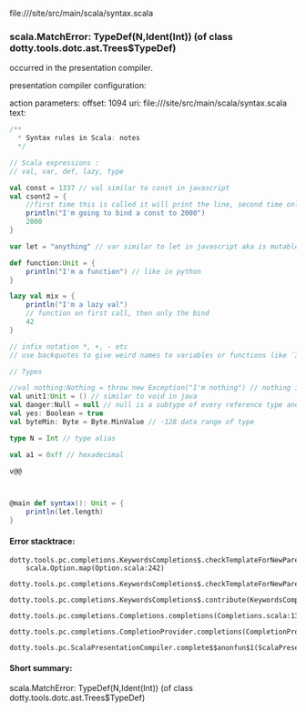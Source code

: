 file://<WORKSPACE>/site/src/main/scala/syntax.scala
### scala.MatchError: TypeDef(N,Ident(Int)) (of class dotty.tools.dotc.ast.Trees$TypeDef)

occurred in the presentation compiler.

presentation compiler configuration:


action parameters:
offset: 1094
uri: file://<WORKSPACE>/site/src/main/scala/syntax.scala
text:
```scala
/**
  * Syntax rules in Scala: notes
  */

// Scala expressions :
// val, var, def, lazy, type 

val const = 1337 // val similar to const in javascript
val csont2 = {
    //first time this is called it will print the line, second time only the bind the number
    println("I'm going to bind a const to 2000")
    2000
}

var let = "anything" // var similar to let in javascript aka is mutable

def function:Unit = {
    println("I'm a function") // like in python
}

lazy val mix = {
    println("I'm a lazy val")
    // function on first call, then only the bind
    42
}

// infix notation *, +, - etc
// use backquotes to give weird names to variables or functions like `3 - somthing` as function name

// Types 

//val nothing:Nothing = throw new Exception("I'm nothing") // nothing is a subtype of every other type
val unit1:Unit = () // similar to void in java
val danger:Null = null // null is a subtype of every reference type and dangerous
val yes: Boolean = true
val byteMin: Byte = Byte.MinValue // -128 data range of type

type N = Int // type alias

val a1 = 0xff // hexadecimal

v@@



@main def syntax(): Unit = {
    println(let.length)
}
```



#### Error stacktrace:

```
dotty.tools.pc.completions.KeywordsCompletions$.checkTemplateForNewParents$$anonfun$2(KeywordsCompletions.scala:218)
	scala.Option.map(Option.scala:242)
	dotty.tools.pc.completions.KeywordsCompletions$.checkTemplateForNewParents(KeywordsCompletions.scala:215)
	dotty.tools.pc.completions.KeywordsCompletions$.contribute(KeywordsCompletions.scala:44)
	dotty.tools.pc.completions.Completions.completions(Completions.scala:134)
	dotty.tools.pc.completions.CompletionProvider.completions(CompletionProvider.scala:93)
	dotty.tools.pc.ScalaPresentationCompiler.complete$$anonfun$1(ScalaPresentationCompiler.scala:154)
```
#### Short summary: 

scala.MatchError: TypeDef(N,Ident(Int)) (of class dotty.tools.dotc.ast.Trees$TypeDef)